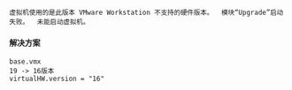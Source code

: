 ```text
虚拟机使用的是此版本 VMware Workstation 不支持的硬件版本。  模块“Upgrade”启动失败。  未能启动虚拟机。
```
#### 解决方案
```text
base.vmx
19 -> 16版本
virtualHW.version = "16"
```